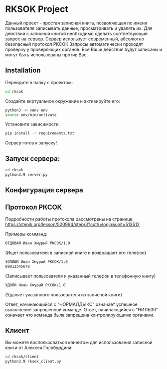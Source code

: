 # RKSOK Project
Данный проект - простая записная книга, позволяющая по имени пользователя записывать данные, просматривать и удалять их.
Для действий с записной книгой необходимо сделать соответвующий запрос на сервер. Сервер использует современный, абсолютно безопасный протокол РКСОК
Запросы автоматически проходят проверку у проверяющих органов. Все Ваши действия будут записаны и могут быть использованы против Вас.

## Installation

Перейдите в папку с проектом:
```sh
cd rksok
```

Создайте виртуальное окружение и активируйте его:
```sh
python3 -m venv env
source env/bin/activate
```

Установите зависимости:
```sh
pip install -r requirements.txt
```

Сервер готов к запуску! 

## Запуск сервера:

```sh
cd rksok
python3.9 server.py
```

## Конфигурация сервера

## Протокол РКСОК

Подробности работы протокола рассмотрены на странице: https://stepik.org/lesson/520994/step/3?auth=login&unit=513512

Примеры комманд:
```sh
ОТДОВАЙ Иван Хмурый РКСОК/1.0
```
(Ищет пользователя в записной книге и возвращает его телефон)

```sh
ЗОПИШИ Иван Хмурый РКСОК/1.0
89012345678
```
(Записывает пользователя и указанный телефон в телефонную книгу)

```sh
УДОЛИ Иван Хмурый РКСОК/1.0
```
(Удаляет указанного пользователя из записной книги)


Ответ, начинающийся с "НОРМАЛДЫКС" означает успешное выполнение запрошенной команде.
Ответ, начинающийся с "НИЛЬЗЯ" означает что команда была запрещена контролирующими органами. 

## Клиент

Вы можете воспользоваться клиентом для использования записной книги от Алексея Голобурдина:
```sh
cd rksok/client
python3.9 rksok_client.py
```


